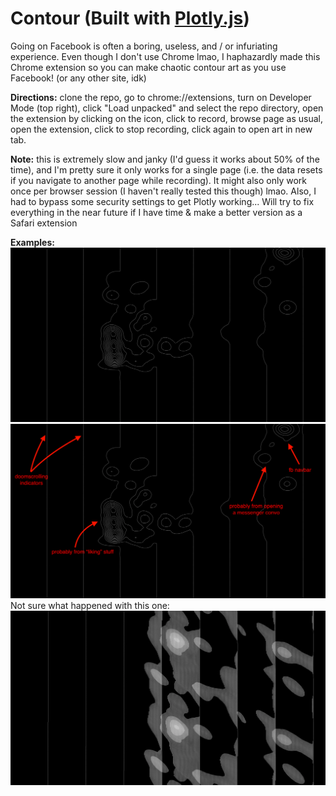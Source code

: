 # Contour (Built with [Plotly.js](https://github.com/plotly/plotly.js))

Going on Facebook is often a boring, useless, and / or infuriating experience. Even though I don't use Chrome lmao, I haphazardly made this Chrome extension so you can make chaotic contour art as you use Facebook! (or any other site, idk)

**Directions:** clone the repo, go to chrome://extensions, turn on Developer Mode (top right), click "Load unpacked" and select the repo directory, open the extension by clicking on the icon, click to record, browse page as usual, open the extension, click to stop recording, click again to open art in new tab.

**Note:** this is extremely slow and janky (I'd guess it works about 50% of the time), and I'm pretty sure it only works for a single page (i.e. the data resets if you navigate to another page while recording). It might also only work once per browser session (I haven't really tested this though) lmao. Also, I had to bypass some security settings to get Plotly working... Will try to fix everything in the near future if I have time & make a better version as a Safari extension

**Examples:**
![Black background with white contour lines: vertical, some circular in middle and top right](/not_glitchy.png?raw=true "Black background with white contour lines: vertical, some circular in middle and top right")
![Same as previous, but annotated: vertical = scrolling, circular = liking, clicking navbar, and opening messenger conversations](/not_glitchy_annotated.png?raw=true "Same as previous, but annotated: vertical = scrolling, circular = liking, clicking navbar, and opening messenger conversations")
Not sure what happened with this one:
![Black background with some vertical white contour lines and some sort-of-circular white splotches](/very_glitchy.png?raw=true "Black background with some vertical white contour lines and some sort-of-circular white splotches")
